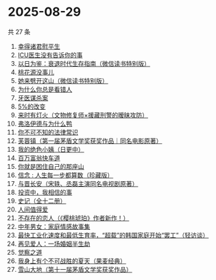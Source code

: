 # 2025-08-29

共 27 条

<!-- BEGIN WEREAD -->
<!-- 最后更新时间 2025-08-29 05:22:53 +0800 -->
1. [幸得诸君慰平生](https://weread.qq.com/web/bookDetail/da9322d0813ab7f8cg016385)
1. [ICU医生没有告诉你的事](https://weread.qq.com/web/bookDetail/cb932bd0813aba4ceg0120b0)
1. [以日为鉴：衰退时代生存指南（微信读书特别版）](https://weread.qq.com/web/bookDetail/77d32440813aba4e2g01644a)
1. [桃花源没事儿](https://weread.qq.com/web/bookDetail/676320b0813aba52cg0179ad)
1. [她来劈开这山（微信读书特别版）](https://weread.qq.com/web/bookDetail/0f632000813aba50fg010fe9)
1. [为什么你总是看错人](https://weread.qq.com/web/bookDetail/0d132510813aba464g0136e3)
1. [牙医谋杀案](https://weread.qq.com/web/bookDetail/4be3229071541df34bea4eb)
1. [5%的改变](https://weread.qq.com/web/bookDetail/39e32100813ab7120g01631e)
1. [来时有灯火（文物修复师×援藏刑警的暧昧攻防）](https://weread.qq.com/web/bookDetail/1ca32ed0813aba46eg016595)
1. [弗洛伊德与为什么鸭](https://weread.qq.com/web/bookDetail/c8c32310813ab8250g018eec)
1. [你不可不知的法律常识](https://weread.qq.com/web/bookDetail/706328305d1dfb7068eb432)
1. [芙蓉镇（第一届茅盾文学奖获奖作品｜同名电影原著）](https://weread.qq.com/web/bookDetail/cba32c5071a224b0cba2822)
1. [我的绝色小姨（日更中）](https://weread.qq.com/web/bookDetail/17c32f10813aba4ecg018dd3)
1. [百万富翁快车道](https://weread.qq.com/web/bookDetail/718323107209303d7180890)
1. [你就是困住自己的那座山](https://weread.qq.com/web/bookDetail/35e32f80813aba3b5g018952)
1. [信念 : 人生每一步都算数（珍藏版）](https://weread.qq.com/web/bookDetail/9e1326b0813ab8736g0119ec)
1. [与晋长安（宋轶、丞磊主演同名电视剧原著）](https://weread.qq.com/web/bookDetail/34832750813ab74e9g014a38)
1. [投资中，我相信的事](https://weread.qq.com/web/bookDetail/e7a32530813ab9c7cg014c8a)
1. [史记（全十二册）](https://weread.qq.com/web/bookDetail/7cb324e0727ab1f17cbf4c1)
1. [人间值得爱](https://weread.qq.com/web/bookDetail/ee8329b0813aba518g0151b8)
1. [不存在的恋人（《樱桃琥珀》作者新作！）](https://weread.qq.com/web/bookDetail/0c232ac0813ab9f2fg016592)
1. [中年男女：家庭情感故事集](https://weread.qq.com/web/bookDetail/c2632330813ab9d8ag0167dc)
1. [最快工业化速度和最低生育率，“超载”的韩国家庭开始“罢工”（轻访谈）](https://weread.qq.com/web/bookDetail/e81320e0813aba44cg01598f)
1. [再见爱人：一场婚姻半生劫](https://weread.qq.com/web/bookDetail/cfb321a0813aba3e7g016374)
1. [觉察之道](https://weread.qq.com/web/bookDetail/20932f40813aba330g010aad)
1. [我身上有个不可战胜的夏天（果麦经典）](https://weread.qq.com/web/bookDetail/160321a0813aba1dfg0109cf)
1. [雪山大地（第十一届茅盾文学奖获奖作品）](https://weread.qq.com/web/bookDetail/9e3327e0813ab80d3g018411)
<!-- END WEREAD -->